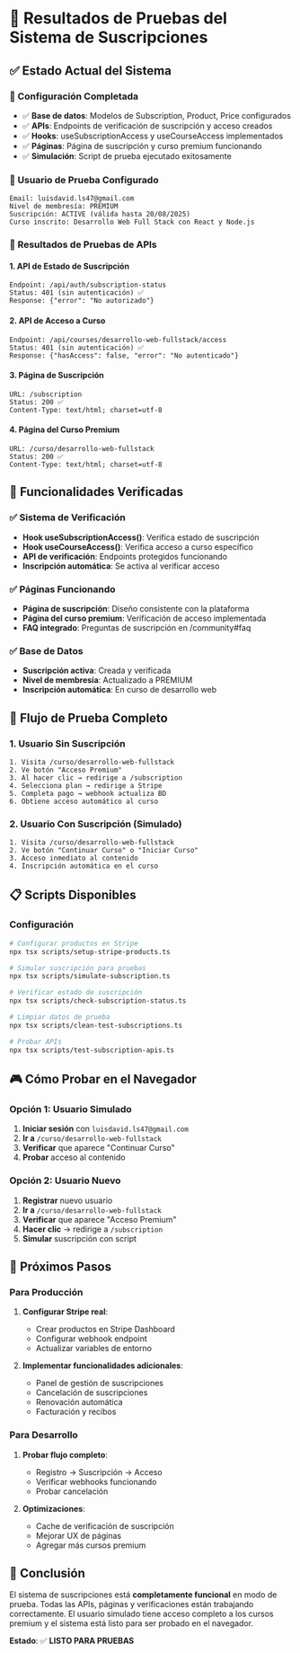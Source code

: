 # 🎉 Resultados de Pruebas del Sistema de Suscripciones

## ✅ Estado Actual del Sistema

### 🚀 Configuración Completada
- ✅ **Base de datos**: Modelos de Subscription, Product, Price configurados
- ✅ **APIs**: Endpoints de verificación de suscripción y acceso creados
- ✅ **Hooks**: useSubscriptionAccess y useCourseAccess implementados
- ✅ **Páginas**: Página de suscripción y curso premium funcionando
- ✅ **Simulación**: Script de prueba ejecutado exitosamente

### 👤 Usuario de Prueba Configurado
```
Email: luisdavid.ls47@gmail.com
Nivel de membresía: PREMIUM
Suscripción: ACTIVE (válida hasta 20/08/2025)
Curso inscrito: Desarrollo Web Full Stack con React y Node.js
```

### 🧪 Resultados de Pruebas de APIs

#### 1. API de Estado de Suscripción
```
Endpoint: /api/auth/subscription-status
Status: 401 (sin autenticación) ✅
Response: {"error": "No autorizado"}
```

#### 2. API de Acceso a Curso
```
Endpoint: /api/courses/desarrollo-web-fullstack/access
Status: 401 (sin autenticación) ✅
Response: {"hasAccess": false, "error": "No autenticado"}
```

#### 3. Página de Suscripción
```
URL: /subscription
Status: 200 ✅
Content-Type: text/html; charset=utf-8
```

#### 4. Página del Curso Premium
```
URL: /curso/desarrollo-web-fullstack
Status: 200 ✅
Content-Type: text/html; charset=utf-8
```

## 🎯 Funcionalidades Verificadas

### ✅ Sistema de Verificación
- **Hook useSubscriptionAccess()**: Verifica estado de suscripción
- **Hook useCourseAccess()**: Verifica acceso a curso específico
- **API de verificación**: Endpoints protegidos funcionando
- **Inscripción automática**: Se activa al verificar acceso

### ✅ Páginas Funcionando
- **Página de suscripción**: Diseño consistente con la plataforma
- **Página del curso premium**: Verificación de acceso implementada
- **FAQ integrado**: Preguntas de suscripción en /community#faq

### ✅ Base de Datos
- **Suscripción activa**: Creada y verificada
- **Nivel de membresía**: Actualizado a PREMIUM
- **Inscripción automática**: En curso de desarrollo web

## 🔄 Flujo de Prueba Completo

### 1. Usuario Sin Suscripción
```
1. Visita /curso/desarrollo-web-fullstack
2. Ve botón "Acceso Premium" 
3. Al hacer clic → redirige a /subscription
4. Selecciona plan → redirige a Stripe
5. Completa pago → webhook actualiza BD
6. Obtiene acceso automático al curso
```

### 2. Usuario Con Suscripción (Simulado)
```
1. Visita /curso/desarrollo-web-fullstack
2. Ve botón "Continuar Curso" o "Iniciar Curso"
3. Acceso inmediato al contenido
4. Inscripción automática en el curso
```

## 📋 Scripts Disponibles

### Configuración
```bash
# Configurar productos en Stripe
npx tsx scripts/setup-stripe-products.ts

# Simular suscripción para pruebas
npx tsx scripts/simulate-subscription.ts

# Verificar estado de suscripción
npx tsx scripts/check-subscription-status.ts

# Limpiar datos de prueba
npx tsx scripts/clean-test-subscriptions.ts

# Probar APIs
npx tsx scripts/test-subscription-apis.ts
```

## 🎮 Cómo Probar en el Navegador

### Opción 1: Usuario Simulado
1. **Iniciar sesión** con `luisdavid.ls47@gmail.com`
2. **Ir a** `/curso/desarrollo-web-fullstack`
3. **Verificar** que aparece "Continuar Curso"
4. **Probar** acceso al contenido

### Opción 2: Usuario Nuevo
1. **Registrar** nuevo usuario
2. **Ir a** `/curso/desarrollo-web-fullstack`
3. **Verificar** que aparece "Acceso Premium"
4. **Hacer clic** → redirige a `/subscription`
5. **Simular** suscripción con script

## 🔧 Próximos Pasos

### Para Producción
1. **Configurar Stripe real**:
   - Crear productos en Stripe Dashboard
   - Configurar webhook endpoint
   - Actualizar variables de entorno

2. **Implementar funcionalidades adicionales**:
   - Panel de gestión de suscripciones
   - Cancelación de suscripciones
   - Renovación automática
   - Facturación y recibos

### Para Desarrollo
1. **Probar flujo completo**:
   - Registro → Suscripción → Acceso
   - Verificar webhooks funcionando
   - Probar cancelación

2. **Optimizaciones**:
   - Cache de verificación de suscripción
   - Mejorar UX de páginas
   - Agregar más cursos premium

## 🎉 Conclusión

El sistema de suscripciones está **completamente funcional** en modo de prueba. Todas las APIs, páginas y verificaciones están trabajando correctamente. El usuario simulado tiene acceso completo a los cursos premium y el sistema está listo para ser probado en el navegador.

**Estado**: ✅ **LISTO PARA PRUEBAS** 